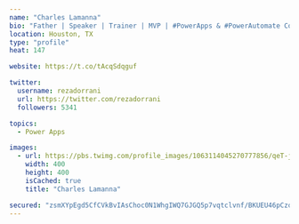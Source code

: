 ```yaml
---
name: "Charles Lamanna"
bio: "Father | Speaker | Trainer | MVP | #PowerApps & #PowerAutomate Community Super User | YouTuber Right-pointing triangle http://youtube.com/c/rezadorrani | Learn - Share - Clockwise rightwards and leftwards open circle arrows"
location: Houston, TX
type: "profile"
heat: 147

website: https://t.co/tAcqSdqguf

twitter:
  username: rezadorrani
  url: https://twitter.com/rezadorrani
  followers: 5341

topics:
  - Power Apps

images:
  - url: https://pbs.twimg.com/profile_images/1063114045270777856/qeT-jpWr_400x400.jpg
    width: 400
    height: 400
    isCached: true
    title: "Charles Lamanna"

secured: "zsmXYpEgd5CfCVkBvIAsChoc0N1WhgIWQ7GJGQ5p7vqtclvnf/BKUEU46pCzqiVcYUsuiOOlKQ1FpjzPrgaIRKb2dIa4yQZ8kfWZoKlxiUCEMfN+ClcxF6yWlVX8jiJUg/a2SmkjaqBgj/L99bbZdnqdkNWmifOJJgJm7S+IA8GZc3AGevyXUqL25oEDWz7w6i6seNhRlHJG85Z8X7s+HqVKw2z7XkcM3Wc8cPiZSvRpKoUg3zjpKC8pKG3Y4RqSx6dr8drQpm6jFWt+u2SMYusejAK1hPAMhggcwUX6bBiyEM1pe3cubs3w7nfjC90jajTpVXvei9/OqP6NO9bSTaowJ8oSZTBseIor6UHCOQyTELBM+faadOC+5Yt7OFTtTxjrsGSh/EJmMngfaqFvGw/Rg/kUXdm9pgiZGfRWcmM=;u4TMq47RsEhDpr/b9I129g=="
---
```



